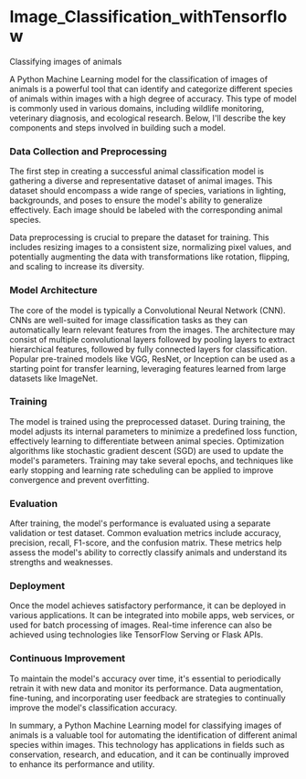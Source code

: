 # Image_Classification_withTensorflow
 Classifying images of animals

A Python Machine Learning model for the classification of images of animals is a powerful tool that can identify and categorize different species of animals within images with a high degree of accuracy. This type of model is commonly used in various domains, including wildlife monitoring, veterinary diagnosis, and ecological research. Below, I'll describe the key components and steps involved in building such a model.

### Data Collection and Preprocessing
The first step in creating a successful animal classification model is gathering a diverse and representative dataset of animal images. This dataset should encompass a wide range of species, variations in lighting, backgrounds, and poses to ensure the model's ability to generalize effectively. Each image should be labeled with the corresponding animal species.

Data preprocessing is crucial to prepare the dataset for training. This includes resizing images to a consistent size, normalizing pixel values, and potentially augmenting the data with transformations like rotation, flipping, and scaling to increase its diversity.

### Model Architecture
The core of the model is typically a Convolutional Neural Network (CNN). CNNs are well-suited for image classification tasks as they can automatically learn relevant features from the images. The architecture may consist of multiple convolutional layers followed by pooling layers to extract hierarchical features, followed by fully connected layers for classification. Popular pre-trained models like VGG, ResNet, or Inception can be used as a starting point for transfer learning, leveraging features learned from large datasets like ImageNet.

### Training
The model is trained using the preprocessed dataset. During training, the model adjusts its internal parameters to minimize a predefined loss function, effectively learning to differentiate between animal species. Optimization algorithms like stochastic gradient descent (SGD) are used to update the model's parameters. Training may take several epochs, and techniques like early stopping and learning rate scheduling can be applied to improve convergence and prevent overfitting.

### Evaluation
After training, the model's performance is evaluated using a separate validation or test dataset. Common evaluation metrics include accuracy, precision, recall, F1-score, and the confusion matrix. These metrics help assess the model's ability to correctly classify animals and understand its strengths and weaknesses.

### Deployment
Once the model achieves satisfactory performance, it can be deployed in various applications. It can be integrated into mobile apps, web services, or used for batch processing of images. Real-time inference can also be achieved using technologies like TensorFlow Serving or Flask APIs.

### Continuous Improvement
To maintain the model's accuracy over time, it's essential to periodically retrain it with new data and monitor its performance. Data augmentation, fine-tuning, and incorporating user feedback are strategies to continually improve the model's classification accuracy.

In summary, a Python Machine Learning model for classifying images of animals is a valuable tool for automating the identification of different animal species within images. This technology has applications in fields such as conservation, research, and education, and it can be continually improved to enhance its performance and utility.